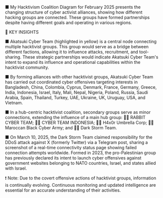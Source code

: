 ■ My Hacktivism Coalition Diagram for February 2025 presents the changing structure of cyber activist alliances, showing how different hacking groups are connected. These groups have formed partnerships despite having different goals and operating in various regions.

📍 KEY INSIGHTS

■ Akatsuki Cyber Team (highlighted in yellow) is a central node connecting multiple hacktivist groups. This group would serve as a bridge between different factions, allowing it to influence attacks, recruitment, and tool-sharing. These strategic partnerships would indicate Akatsuki Cyber Team's intent to expand its influence and operational capabilities within the hacktivist community.

■ By forming alliances with other hacktivist groups, Akatsuki Cyber Team has carried out coordinated cyber offensives targeting interests in Bangladesh, China, Colombia, Cyprus, Denmark, France, Germany, Greece, India, Indonesia, Israel, Italy, Mali, Nepal, Nigeria, Poland, Russia, Saudi Arabia, Spain, Thailand, Turkey, UAE, Ukraine, UK, Uruguay, USA, and Vietnam.

■ In a hub-centric hacktivist coalition, secondary groups serve as minor connections, extending the influence of a main hub group:
👨‍💻 RABBIT CYBER TEAM;
👨‍💻 CYBER TEAM INDONESIA;
👨‍💻 H4x0r Umbrella Corp; 
👨‍💻 Maroccan Black Cyber Army; and
👨‍💻 Dark Storm Team.

■ On March 10, 2025, the Dark Storm Team claimed responsibility for the DDoS attack against X (formerly Twitter) via a Telegram post, sharing a screenshot of a real-time connectivity status page showing failed connection attempts worldwide. Formed in 2023, the pro-Palestinian group has previously declared its intent to launch cyber offensives against government websites belonging to NATO countries, Israel, and states allied with Israel. 

❗ Note: Due to the covert offensive actions of hacktivist groups, information is continually evolving. Continuous monitoring and updated intelligence are essential for an accurate understanding of their activities.​


